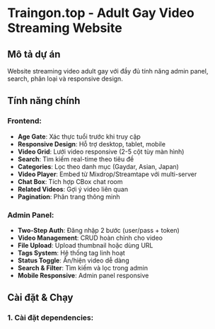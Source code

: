 # Traingon.top - Adult Gay Video Streaming Website

## Mô tả dự án

Website streaming video adult gay với đầy đủ tính năng admin panel, search, phân loại và responsive design.

## Tính năng chính

### Frontend:

- **Age Gate**: Xác thực tuổi trước khi truy cập
- **Responsive Design**: Hỗ trợ desktop, tablet, mobile
- **Video Grid**: Lưới video responsive (2-5 cột tùy màn hình)
- **Search**: Tìm kiếm real-time theo tiêu đề
- **Categories**: Lọc theo danh mục (Gaydar, Asian, Japan)
- **Video Player**: Embed từ Mixdrop/Streamtape với multi-server
- **Chat Box**: Tích hợp CBox chat room
- **Related Videos**: Gợi ý video liên quan
- **Pagination**: Phân trang thông minh

### Admin Panel:

- **Two-Step Auth**: Đăng nhập 2 bước (user/pass + token)
- **Video Management**: CRUD hoàn chỉnh cho video
- **File Upload**: Upload thumbnail hoặc dùng URL
- **Tags System**: Hệ thống tag linh hoạt
- **Status Toggle**: Ẩn/hiện video dễ dàng
- **Search & Filter**: Tìm kiếm và lọc trong admin
- **Mobile Responsive**: Admin panel responsive

## Cài đặt & Chạy

### 1. Cài đặt dependencies:
